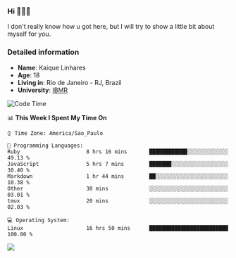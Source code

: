 ### Hi 🙋🏽‍♂️

I don't really know how u got here, but I will try to show a little bit about myself for you.

### Detailed information

* **Name**: Kaique Linhares
* **Age**: 18
* **Living in**: Rio  de Janeiro - RJ, Brazil
* **University**: [IBMR](https://www.ibmr.br/)

<!--START_SECTION:waka-->
![Code Time](http://img.shields.io/badge/Code%20Time-464%20hrs%206%20mins-blue)

📊 **This Week I Spent My Time On** 

```text
⌚︎ Time Zone: America/Sao_Paulo

💬 Programming Languages: 
Ruby                     8 hrs 16 mins       ████████████░░░░░░░░░░░░░   49.13 % 
JavaScript               5 hrs 7 mins        ███████░░░░░░░░░░░░░░░░░░   30.40 % 
Markdown                 1 hr 44 mins        ██░░░░░░░░░░░░░░░░░░░░░░░   10.38 % 
Other                    30 mins             ░░░░░░░░░░░░░░░░░░░░░░░░░   03.01 % 
tmux                     20 mins             ░░░░░░░░░░░░░░░░░░░░░░░░░   02.03 % 

💻 Operating System: 
Linux                    16 hrs 50 mins      █████████████████████████   100.00 % 

```


<!--END_SECTION:waka-->

<a href="https://www.linkedin.com/in/kaique-linhares-25a840208/"  target="_blank"><img src="https://img.shields.io/badge/-LinkedIn-%230077B5?style=for-the-badge&logo=linkedin&logoColor=white" target="_blank"></a>
